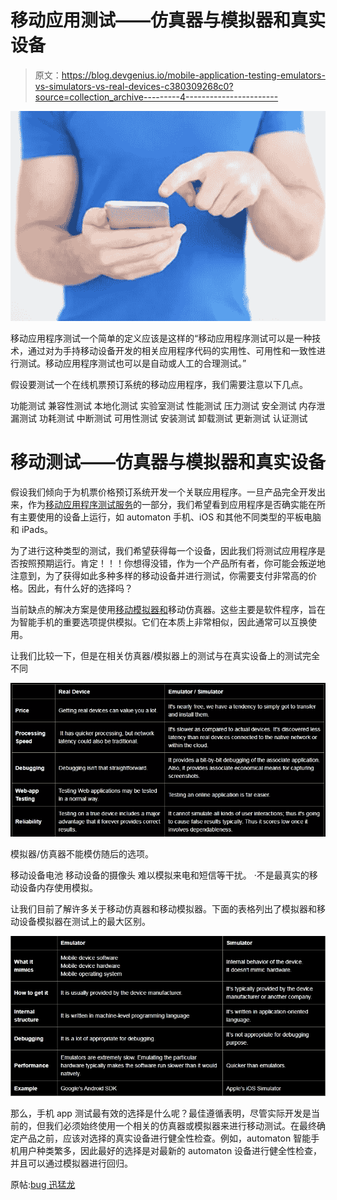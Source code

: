 # 移动应用测试——仿真器与模拟器和真实设备

> 原文：<https://blog.devgenius.io/mobile-application-testing-emulators-vs-simulators-vs-real-devices-c380309268c0?source=collection_archive---------4----------------------->

![](img/88ff4421524bca96ae6c009dfe78d6db.png)

移动应用程序测试一个简单的定义应该是这样的“移动应用程序测试可以是一种技术，通过对为手持移动设备开发的相关应用程序代码的实用性、可用性和一致性进行测试。移动应用程序测试也可以是自动或人工的合理测试。”

假设要测试一个在线机票预订系统的移动应用程序，我们需要注意以下几点。

功能测试
兼容性测试
本地化测试
实验室测试
性能测试
压力测试
安全测试
内存泄漏测试
功耗测试
中断测试
可用性测试
安装测试
卸载测试
更新测试
认证测试

# 移动测试——仿真器与模拟器和真实设备

假设我们倾向于为机票价格预订系统开发一个关联应用程序。一旦产品完全开发出来，作为[移动应用程序测试服务](https://www.bugraptors.com/mobile-app-testing-services.php)的一部分，我们希望看到应用程序是否确实能在所有主要使用的设备上运行，如 automaton 手机、iOS 和其他不同类型的平板电脑和 iPads。

为了进行这种类型的测试，我们希望获得每一个设备，因此我们将测试应用程序是否按照预期运行。肯定！！！你想得没错，作为一个产品所有者，你可能会叛逆地注意到，为了获得如此多种多样的移动设备并进行测试，你需要支付非常高的价格。因此，有什么好的选择吗？

当前缺点的解决方案是使用[移动模拟器和](https://www.bugraptors.com/blog/emulator-and-simulator-a-comparison-guide)移动仿真器。这些主要是软件程序，旨在为智能手机的重要选项提供模拟。它们在本质上非常相似，因此通常可以互换使用。

让我们比较一下，但是在相关仿真器/模拟器上的测试与在真实设备上的测试完全不同

![](img/05d29961aa151b975b0be3367c1948ac.png)

模拟器/仿真器不能模仿随后的选项。

移动设备电池
移动设备的摄像头
难以模拟来电和短信等干扰。
·不是最真实的移动设备内存使用模拟。

让我们目前了解许多关于移动仿真器和移动模拟器。下面的表格列出了模拟器和移动设备模拟器在测试上的最大区别。

![](img/556dce3d9b4ace9a030c6cbd10326e2a.png)

那么，手机 app 测试最有效的选择是什么呢？最佳遵循表明，尽管实际开发是当前的，但我们必须始终使用一个相关的仿真器或模拟器来进行移动测试。在最终确定产品之前，应该对选择的真实设备进行健全性检查。例如，automaton 智能手机用户种类繁多，因此最好的选择是对最新的 automaton 设备进行健全性检查，并且可以通过模拟器进行回归。

原帖:[bug 迅猛龙](https://www.bugraptors.com/blog/mobile-application-testing-emulators-vs-simulators-vs-real-devices)